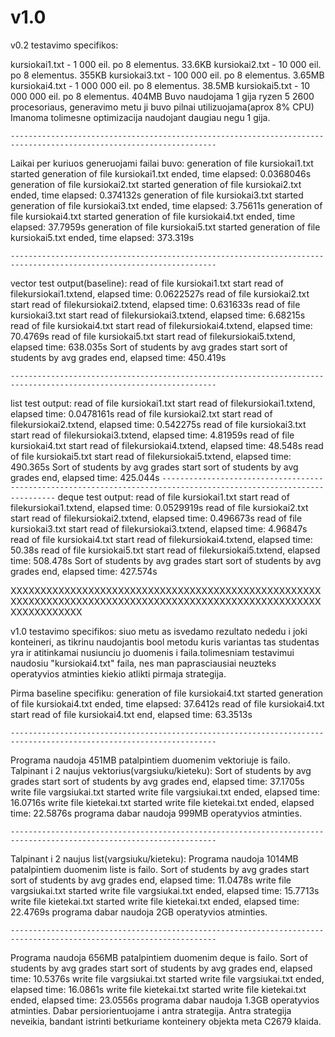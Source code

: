 # v1.0
v0.2 testavimo specifikos: 

kursiokai1.txt - 1 000 eil. po 8 elementus. 33.6KB
kursiokai2.txt - 10 000 eil. po 8 elementus. 355KB
kursiokai3.txt - 100 000 eil. po 8 elementus. 3.65MB
kursiokai4.txt - 1 000 000 eil. po 8 elementus. 38.5MB
kursiokai5.txt - 10 000 000 eil. po 8 elementus.  404MB
Buvo naudojama 1 gija ryzen 5 2600 procesoriaus, generavimo metu ji buvo pilnai utilizuojama(aprox 8% CPU)
Imanoma tolimesne optimizacija naudojant daugiau negu 1 gija.

`--------------------------------------------------------------------------------------------------------------------`

Laikai per kuriuos generuojami failai buvo: 
generation of file kursiokai1.txt started
generation of file kursiokai1.txt ended, time elapsed: 0.0368046s
generation of file kursiokai2.txt started
generation of file kursiokai2.txt ended, time elapsed: 0.374132s
generation of file kursiokai3.txt started
generation of file kursiokai3.txt ended, time elapsed: 3.75611s
generation of file kursiokai4.txt started
generation of file kursiokai4.txt ended, time elapsed: 37.7959s
generation of file kursiokai5.txt started
generation of file kursiokai5.txt ended, time elapsed: 373.319s

`--------------------------------------------------------------------------------------------------------------------`

vector test output(baseline):
read of file kursiokai1.txt start
read of filekursiokai1.txtend, elapsed time: 0.0622527s
read of file kursiokai2.txt start
read of filekursiokai2.txtend, elapsed time: 0.631633s
read of file kursiokai3.txt start
read of filekursiokai3.txtend, elapsed time: 6.68215s
read of file kursiokai4.txt start
read of filekursiokai4.txtend, elapsed time: 70.4769s
read of file kursiokai5.txt start
read of filekursiokai5.txtend, elapsed time: 638.035s
Sort of students by avg grades start
sort of students by avg grades end, elapsed time: 450.419s

`--------------------------------------------------------------------------------------------------------------------`

list test output:
read of file kursiokai1.txt start
read of filekursiokai1.txtend, elapsed time: 0.0478161s
read of file kursiokai2.txt start
read of filekursiokai2.txtend, elapsed time: 0.542275s
read of file kursiokai3.txt start
read of filekursiokai3.txtend, elapsed time: 4.81959s
read of file kursiokai4.txt start
read of filekursiokai4.txtend, elapsed time: 48.548s
read of file kursiokai5.txt start
read of filekursiokai5.txtend, elapsed time: 490.365s
Sort of students by avg grades start
sort of students by avg grades end, elapsed time: 425.044s
`--------------------------------------------------------------------------------------------------------------------`
deque test output:
read of file kursiokai1.txt start
read of filekursiokai1.txtend, elapsed time: 0.0529919s
read of file kursiokai2.txt start
read of filekursiokai2.txtend, elapsed time: 0.496673s
read of file kursiokai3.txt start
read of filekursiokai3.txtend, elapsed time: 4.96847s
read of file kursiokai4.txt start
read of filekursiokai4.txtend, elapsed time: 50.38s
read of file kursiokai5.txt start
read of filekursiokai5.txtend, elapsed time: 508.478s
Sort of students by avg grades start
sort of students by avg grades end, elapsed time: 427.574s

XXXXXXXXXXXXXXXXXXXXXXXXXXXXXXXXXXXXXXXXXXXXXXXXXXXXXXXXXXXXXXXXXXXXXXXXXXXXXXXXXXXXXXXXXXXXXXXXXXXXXXXXXXXXXXXXXXXX

v1.0 testavimo specifikos:
siuo metu as isvedamo rezultato nededu i joki konteineri, as tikrinu naudojantis bool metodu kuris variantas tas studentas yra
ir atitinkamai nusiunciu jo duomenis i faila.tolimesniam testavimui naudosiu "kursiokai4.txt" faila, nes man paprasciausiai neuzteks operatyvios atminties
kiekio atlikti pirmaja strategija.

Pirma baseline specifiku:
generation of file kursiokai4.txt started
generation of file kursiokai4.txt ended, time elapsed: 37.6412s
read of file kursiokai4.txt start
read of file kursiokai4.txt end, elapsed time: 63.3513s

`--------------------------------------------------------------------------------------------------------------------`

Programa naudoja 451MB patalpintiem duomenim vektoriuje is failo.
Talpinant i 2 naujus vektorius(vargsiuku/kieteku):
Sort of students by avg grades start
sort of students by avg grades end, elapsed time: 37.1705s
write file vargsiukai.txt started
write file vargsiukai.txt ended, elapsed time: 16.0716s
write file kietekai.txt started
write file kietekai.txt ended, elapsed time: 22.5876s
programa dabar naudoja 999MB operatyvios atminties.

`--------------------------------------------------------------------------------------------------------------------`

Talpinant i 2 naujus list(vargsiuku/kieteku):
Programa naudoja 1014MB patalpintiem duomenim liste is failo.
Sort of students by avg grades start
sort of students by avg grades end, elapsed time: 11.0478s
write file vargsiukai.txt started
write file vargsiukai.txt ended, elapsed time: 15.7713s
write file kietekai.txt started
write file kietekai.txt ended, elapsed time: 22.4769s
programa dabar naudoja 2GB operatyvios atminties.

`--------------------------------------------------------------------------------------------------------------------`

Programa naudoja 656MB patalpintiem duomenim deque is failo.
Sort of students by avg grades start
sort of students by avg grades end, elapsed time: 10.5376s
write file vargsiukai.txt started
write file vargsiukai.txt ended, elapsed time: 16.0861s
write file kietekai.txt started
write file kietekai.txt ended, elapsed time: 23.0556s
programa dabar naudoja 1.3GB operatyvios atminties.
Dabar persiorientuojame i antra strategija.
Antra strategija neveikia, bandant istrinti betkuriame konteinery objekta meta C2679 klaida.
